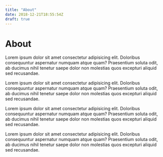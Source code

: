 ```yaml
---
title: "About"
date: 2018-12-21T18:55:54Z
draft: true
---
```


# About

Lorem ipsum dolor sit amet consectetur adipisicing elit. Doloribus consequuntur aspernatur numquam atque quam? Praesentium soluta odit, ab ducimus nihil tenetur saepe dolor non molestias quos excepturi aliquid sed recusandae.

Lorem ipsum dolor sit amet consectetur adipisicing elit. Doloribus consequuntur aspernatur numquam atque quam? Praesentium soluta odit, ab ducimus nihil tenetur saepe dolor non molestias quos excepturi aliquid sed recusandae.

Lorem ipsum dolor sit amet consectetur adipisicing elit. Doloribus consequuntur aspernatur numquam atque quam? Praesentium soluta odit, ab ducimus nihil tenetur saepe dolor non molestias quos excepturi aliquid sed recusandae.

Lorem ipsum dolor sit amet consectetur adipisicing elit. Doloribus consequuntur aspernatur numquam atque quam? Praesentium soluta odit, ab ducimus nihil tenetur saepe dolor non molestias quos excepturi aliquid sed recusandae.